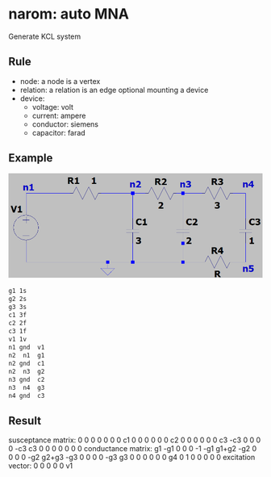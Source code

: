 # narom: auto MNA
Generate KCL system

## Rule
* node: a node is a vertex
* relation: a relation is an edge optional mounting a device 
* device: 
	* voltage: volt
	* current: ampere
	* conductor: siemens
	* capacitor: farad 

## Example 
![image](https://github.com/superpi15/narom/blob/main/rc.png)

	g1 1s
	g2 2s
	g3 3s
	c1 3f
	c2 2f
	c3 1f
	v1 1v
	n1 gnd  v1
	n2  n1  g1
	n2 gnd  c1
	n2  n3  g2
	n3 gnd  c2
	n3  n4  g3
	n4 gnd  c3
## Result
susceptance matrix: 
	          0          0          0          0          0          0
	          0         c1          0          0          0          0
	          0          0         c2          0          0          0
	          0          0          0         c3        -c3          0
	          0          0          0        -c3         c3          0
	          0          0          0          0          0          0
	conductance matrix: 
	         g1        -g1          0          0          0         -1
	        -g1      g1+g2        -g2          0          0          0
	          0        -g2      g2+g3        -g3          0          0
	          0          0        -g3         g3          0          0
	          0          0          0          0         g4          0
	          1          0          0          0          0          0
	excitation vector: 
	          0          0          0          0          0         v1
